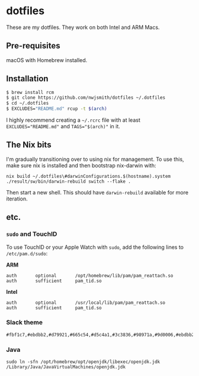 # dotfiles

These are my dotfiles. They work on both Intel and ARM Macs.

## Pre-requisites

macOS with Homebrew installed.

## Installation

```bash
$ brew install rcm
$ git clone https://github.com/nwjsmith/dotfiles ~/.dotfiles
$ cd ~/.dotfiles
$ EXCLUDES="README.md" rcup -t $(arch)
```

I highly recommend creating a `~/.rcrc` file with at least
`EXCLUDES="README.md"` and `TAGS="$(arch)"` in it.

## The Nix bits

I'm gradually transitioning over to using nix for management. To use this, make
sure nix is installed and then bootstrap nix-darwin with:

```
nix build ~/.dotfiles\#darwinConfigurations.$(hostname).system
./result/sw/bin/darwin-rebuild switch --flake .
```

Then start a new shell. This should have `darwin-rebuild` available for more
iteration.

## etc.

### `sudo` and TouchID

To use TouchID or your Apple Watch with `sudo`, add the following lines to `/etc/pam.d/sudo`:

**ARM**

```
auth       optional       /opt/homebrew/lib/pam/pam_reattach.so
auth       sufficient     pam_tid.so
```

**Intel**

```
auth       optional       /usr/local/lib/pam/pam_reattach.so
auth       sufficient     pam_tid.so
```

### Slack theme

```
#fbf1c7,#ebdbb2,#d79921,#665c54,#d5c4a1,#3c3836,#98971a,#9d0006,#ebdbb2,#2828282
```

### Java

```
sudo ln -sfn /opt/homebrew/opt/openjdk/libexec/openjdk.jdk /Library/Java/JavaVirtualMachines/openjdk.jdk
```

[gruvbox-iterm]: https://github.com/gruvbox-community/gruvbox-contrib/tree/master/iterm2
